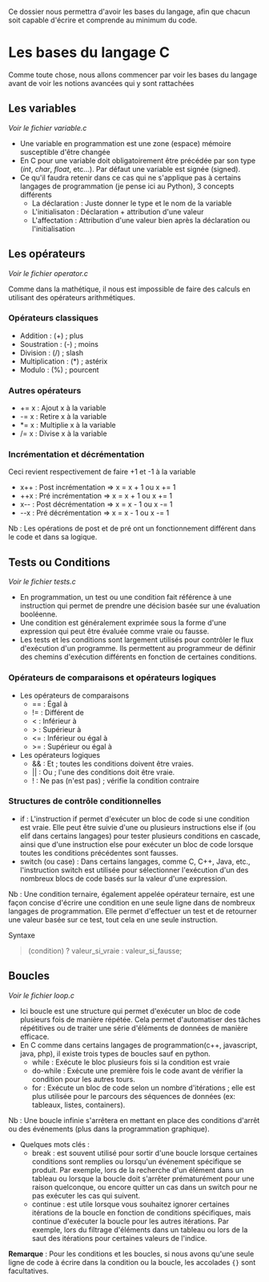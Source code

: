 Ce dossier nous permettra d'avoir les bases du langage, afin que chacun soit capable d'écrire et comprende au minimum du code.

# Les bases du langage C
Comme toute chose, nous allons commencer par voir les bases du langage avant de voir les notions avancées qui y sont rattachées

## Les variables
*Voir le fichier variable.c*
- Une variable en programmation est une zone (espace) mémoire susceptible d'être changée
- En C pour une variable doit obligatoirement être précédée par son type (*int*, *char*, *float*, etc...). Par défaut une variable est signée (signed).
- Ce qu'il faudra retenir dans ce cas qui ne s'applique pas à certains langages de programmation (je pense ici au Python), 3 concepts différents
    - La déclaration : Juste donner le type et le nom de la variable
    - L'initialisaton : Déclaration + attribution d'une valeur
    - L'affectation : Attribution d'une valeur bien après la déclaration ou l'initialisation

## Les opérateurs
*Voir le fichier operator.c*

Comme dans la mathétique, il nous est impossible de faire des calculs en utilisant des opérateurs arithmétiques.
### Opérateurs classiques
- Addition    : (+) ; plus
- Soustration : (-) ; moins
- Division    : (/) ; slash
- Multiplication : (*) ; astérix
- Modulo         : (%) ; pourcent
### Autres opérateurs
- += x : Ajout x à la variable
- -= x : Retire x à la variable
- *= x : Multiplie x à la variable
- /= x : Divise x à la variable
### Incrémentation et décrémentation
Ceci revient respectivement de faire +1 et -1 à la variable
- x++ : Post incrémentation => x = x + 1 ou x += 1
- ++x : Pré incrémentation => x = x + 1 ou x += 1
- x-- : Post décrémentation => x = x - 1 ou x -= 1
- --x : Pré décrémentation => x = x - 1 ou x -= 1

Nb : Les opérations de post et de pré ont un fonctionnement différent dans le code et dans sa logique.

## Tests ou Conditions
*Voir le fichier tests.c*
- En programmation, un test ou une condition fait référence à une instruction qui permet de prendre une décision basée sur une évaluation booléenne.
- Une condition est généralement exprimée sous la forme d'une expression qui peut être évaluée comme vraie ou fausse.
- Les tests et les conditions sont largement utilisés pour contrôler le flux d'exécution d'un programme. Ils permettent au programmeur de définir des chemins d'exécution différents en fonction de certaines conditions.
### Opérateurs de comparaisons et opérateurs logiques
- Les opérateurs de comparaisons
    - == : Égal à
    - != : Différent de
    - < : Inférieur à
    - \> : Supérieur à
    - <= : Inférieur ou égal à
    - \>= : Supérieur ou égal à
- Les opérateurs logiques
    - && : Et ; toutes les conditions doivent être vraies.
    - || : Ou ; l'une des conditions doit être vraie.
    - ! : Ne pas (n'est pas) ; vérifie la condition contraire
### Structures de contrôle conditionnelles
- if : L'instruction if permet d'exécuter un bloc de code si une condition est vraie. Elle peut être suivie d'une ou plusieurs instructions else if (ou elif dans certains langages) pour tester plusieurs conditions en cascade, ainsi que d'une instruction else pour exécuter un bloc de code lorsque toutes les conditions précédentes sont fausses.
- switch (ou case) : Dans certains langages, comme C, C++, Java, etc., l'instruction switch est utilisée pour sélectionner l'exécution d'un des nombreux blocs de code basés sur la valeur d'une expression.

Nb : Une condition ternaire, également appelée opérateur ternaire, est une façon concise d'écrire une condition en une seule ligne dans de nombreux langages de programmation. Elle permet d'effectuer un test et de retourner une valeur basée sur ce test, tout cela en une seule instruction.

Syntaxe
> (condition) ? valeur_si_vraie : valeur_si_fausse;

## Boucles
*Voir le fichier loop.c*

- Ici boucle est une structure qui permet d'exécuter un bloc de code plusieurs fois de manière répétée. Cela permet d'automatiser des tâches répétitives ou de traiter une série d'éléments de données de manière efficace.
- En C comme dans certains langages de programmation(c++, javascript, java, php), il existe trois types de boucles sauf en python.
    - while : Exécute le bloc plusieurs fois si la condition est vraie
    - do-while : Exécute une première fois le code avant de vérifier la condition pour les autres tours.
    - for : Exécute un bloc de code selon un nombre d'itérations ; elle est plus utilisée pour le parcours des séquences de données (ex: tableaux, listes, containers).

Nb : Une boucle infinie s'arrêtera en mettant en place des conditions d'arrêt ou des événements (plus dans la programmation graphique).

- Quelques mots clés :
    - break : est souvent utilisé pour sortir d'une boucle lorsque certaines conditions sont remplies ou lorsqu'un événement spécifique se produit. Par exemple, lors de la recherche d'un élément dans un tableau ou lorsque la boucle doit s'arrêter prématurément pour une raison quelconque, ou encore quitter un cas dans un switch pour ne pas exécuter les cas qui suivent.
    - continue : est utile lorsque vous souhaitez ignorer certaines itérations de la boucle en fonction de conditions spécifiques, mais continue d'exécuter la boucle pour les autres itérations. Par exemple, lors du filtrage d'éléments dans un tableau ou lors de la saut des itérations pour certaines valeurs de l'indice.

**Remarque** : Pour les conditions et les boucles, si nous avons qu'une seule ligne de code à écrire dans la condition ou la boucle, les accolades `{}` sont facultatives. 
